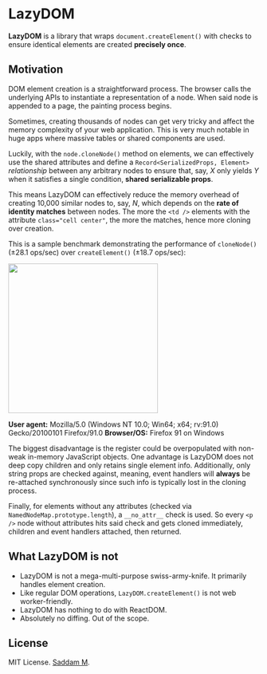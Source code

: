 # LazyDOM

**LazyDOM** is a library that wraps `document.createElement()` with checks to ensure identical elements are created **precisely once**.

## Motivation

DOM element creation is a straightforward process. The browser calls the underlying APIs to instantiate a representation of a node. When said node is appended to a page, the painting process begins.

Sometimes, creating thousands of nodes can get very tricky and affect the memory complexity of your web application. This is very much notable in huge apps where massive tables or shared components are used.

Luckily, with the `node.cloneNode()` method on elements, we can effectively use the shared attributes and define a `Record<SerializedProps, Element>` _relationship_ between any arbitrary nodes to ensure that, say, _X_ only yields _Y_ when it satisfies a single condition, **shared serializable props**.

This means LazyDOM can effectively reduce the memory overhead of creating 10,000 similar nodes to, say, _N_, which depends on the **rate of identity matches** between nodes. The more the `<td />` elements with the attribute `class="cell center"`, the more the matches, hence more cloning over creation.

This is a sample benchmark demonstrating the performance of `cloneNode()` (±28.1 ops/sec) over `createElement()` (±18.7 ops/sec):

<img align="center" width="300" src="https://github.com/voidptr9/lazy-dom/tree/master/res/clone-vs-create.png"></img>

**User agent:** Mozilla/5.0 (Windows NT 10.0; Win64; x64; rv:91.0) Gecko/20100101 Firefox/91.0
**Browser/OS:** Firefox 91 on Windows

The biggest disadvantage is the register could be overpopulated with non-weak in-memory JavaScript objects. One advantage is LazyDOM does not deep copy children and only retains single element info. Additionally, only string props are checked against, meaning, event handlers will **always** be re-attached synchronously since such info is typically lost in the cloning process.

Finally, for elements without any attributes (checked via `NamedNodeMap.prototype.length`), a `__no_attr__` check is used. So every `<p />` node without attributes hits said check and gets cloned immediately, children and event handlers attached, then returned.

## What LazyDOM is not

- LazyDOM is not a mega-multi-purpose swiss-army-knife. It primarily handles element creation.
- Like regular DOM operations, `LazyDOM.createElement()` is not web worker-friendly.
- LazyDOM has nothing to do with ReactDOM.
- Absolutely no diffing. Out of the scope.

## License

MIT License. [Saddam M](https://github.com/voidptr9/).
